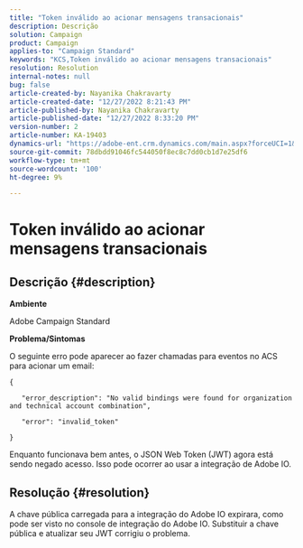 ```yaml
---
title: "Token inválido ao acionar mensagens transacionais"
description: Descrição
solution: Campaign
product: Campaign
applies-to: "Campaign Standard"
keywords: "KCS,Token inválido ao acionar mensagens transacionais"
resolution: Resolution
internal-notes: null
bug: false
article-created-by: Nayanika Chakravarty
article-created-date: "12/27/2022 8:21:43 PM"
article-published-by: Nayanika Chakravarty
article-published-date: "12/27/2022 8:33:20 PM"
version-number: 2
article-number: KA-19403
dynamics-url: "https://adobe-ent.crm.dynamics.com/main.aspx?forceUCI=1&pagetype=entityrecord&etn=knowledgearticle&id=25605110-2486-ed11-81ac-6045bd006079"
source-git-commit: 78dbdd91046fc544050f8ec8c7dd0cb1d7e25df6
workflow-type: tm+mt
source-wordcount: '100'
ht-degree: 9%

---
```


# Token inválido ao acionar mensagens transacionais

## Descrição {#description}


<b>Ambiente</b>

Adobe Campaign Standard

<b>Problema/Sintomas</b>

O seguinte erro pode aparecer ao fazer chamadas para eventos no ACS para acionar um email:




```
{
```




`   "error_description": "No valid bindings were found for organization and technical account combination",`

`   "error": "invalid_token"`

`}`



Enquanto funcionava bem antes, o JSON Web Token (JWT) agora está sendo negado acesso. Isso pode ocorrer ao usar a integração de Adobe IO.


## Resolução {#resolution}


A chave pública carregada para a integração do Adobe IO expirara, como pode ser visto no console de integração do Adobe IO. Substituir a chave pública e atualizar seu JWT corrigiu o problema.
